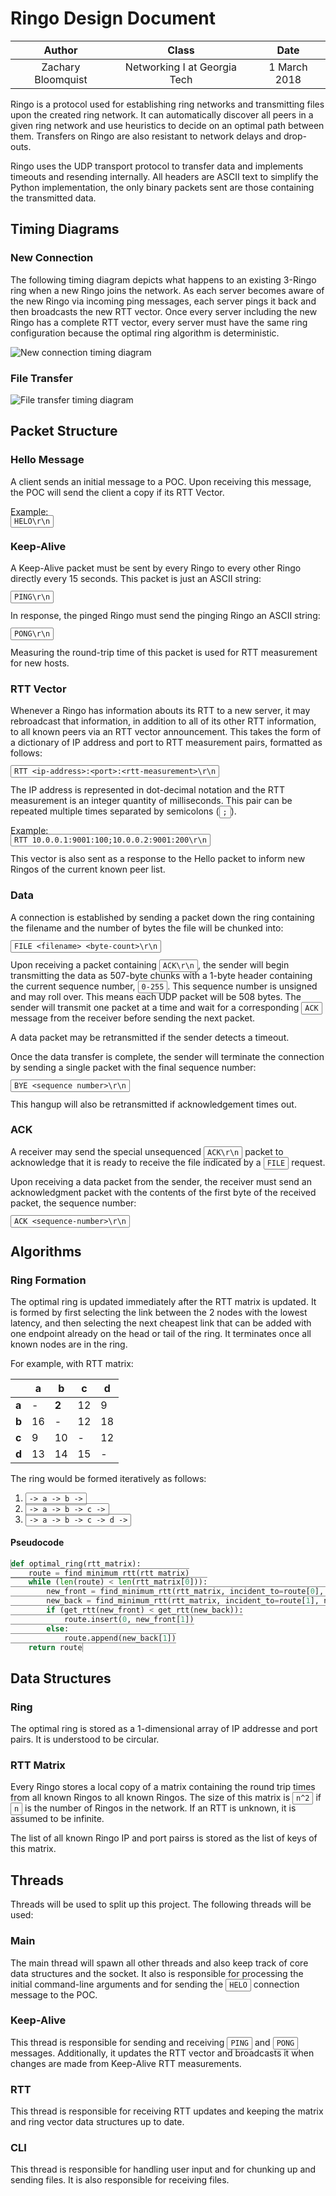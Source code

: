 Ringo Design Document
========

| Author | Class | Date |
|:-------:|:-------:|:------:|
| Zachary Bloomquist | Networking I at Georgia Tech| 1 March 2018 |

Ringo is a protocol used for establishing ring networks and transmitting files upon the created ring network. It can automatically discover all peers in a given ring network and use heuristics to decide on an optimal path between them. Transfers on Ringo are also resistant to network delays and drop-outs. 

Ringo uses the UDP transport protocol to transfer data and implements timeouts and resending internally. All headers are ASCII text to simplify the Python implementation, the only binary packets sent are those containing the transmitted data.

## Timing Diagrams

### New Connection

The following timing diagram depicts what happens to an existing 3-Ringo ring when a new Ringo joins the network. As each server becomes aware of the new Ringo via incoming ping messages, each server pings it back and then broadcasts the new RTT vector. Once every server including the new Ringo has a complete RTT vector, every server must have the same ring configuration because the optimal ring algorithm is deterministic.

![New connection timing diagram](images/ringo-join.jpg)

<div style="page-break-after: always; "></div>

### File Transfer
![File transfer timing diagram](images/file-transfer.jpg)

## Packet Structure

### Hello Message

A client sends an initial message to a POC. Upon receiving this message, the POC will send the client a copy if its RTT Vector.

Example:  
`HELO\r\n`

### Keep-Alive

A Keep-Alive packet must be sent by every Ringo to every other Ringo directly every 15 seconds. This packet is just an ASCII string:

`PING\r\n`

In response, the pinged Ringo must send the pinging Ringo an ASCII string:

`PONG\r\n`

Measuring the round-trip time of this packet is used for RTT measurement for new hosts.

### RTT Vector

Whenever a Ringo has information abouts its RTT to a new server, it may rebroadcast that information, in addition to all of its other RTT information, to all known peers via an RTT vector announcement. This takes the form of a dictionary of IP address and port to RTT measurement pairs, formatted as follows:

`RTT <ip-address>:<port>:<rtt-measurement>\r\n`

The IP address is represented in dot-decimal notation and the RTT measurement is an integer quantity of milliseconds. This pair can be repeated multiple times separated by semicolons (`;`).

Example:  
`RTT 10.0.0.1:9001:100;10.0.0.2:9001:200\r\n`

This vector is also sent as a response to the Hello packet to inform new Ringos of the current known peer list.

### Data

A connection is established by sending a packet down the ring containing the filename and the number of bytes the file will be chunked into:

`FILE <filename> <byte-count>\r\n`

Upon receiving a packet containing `ACK\r\n`, the sender will begin transmitting the data as 507-byte chunks with a 1-byte header containing the current sequence number, `0-255`. This sequence number is unsigned and may roll over. This means each UDP packet will be 508 bytes. The sender will transmit one packet at a time and wait for a corresponding `ACK` message from the receiver before sending the next packet.

A data packet may be retransmitted if the sender detects a timeout.

Once the data transfer is complete, the sender will terminate the connection by sending a single packet with the final sequence number:

`BYE <sequence number>\r\n`

This hangup will also be retransmitted if acknowledgement times out.

### ACK

A receiver may send the special unsequenced `ACK\r\n` packet to acknowledge that it is ready to receive the file indicated by a `FILE` request.

Upon receiving a data packet from the sender, the receiver must send an acknowledgment packet with the contents of the first byte of the received packet, the sequence number:

`ACK <sequence-number>\r\n`

## Algorithms

### Ring Formation

The optimal ring is updated immediately after the RTT matrix is updated. It is formed by first selecting the link between the 2 nodes with the lowest latency, and then selecting the next cheapest link that can be added with one endpoint already on the head or tail of the ring. It terminates once all known nodes are in the ring.

For example, with RTT matrix:

| | a | b | c | d |
|-|---|---|---|---|
|**a**| - | **2** | 12 | 9|
|**b**| 16 | - | 12 | 18 |
|**c**| 9 | 10 | - | 12 |
|**d**| 13 | 14 | 15 | - |

The ring would be formed iteratively as follows:

1. `-> a -> b ->`
2. `-> a -> b -> c ->`
3. `-> a -> b -> c -> d ->`

#### Pseudocode
```python
def optimal_ring(rtt_matrix):
    route = find_minimum_rtt(rtt_matrix)
    while (len(route) < len(rtt_matrix[0])):
        new_front = find_minimum_rtt(rtt_matrix, incident_to=route[0], not_in=route)
        new_back = find_minimum_rtt(rtt_matrix, incident_to=route[1], not_in=route)
        if (get_rtt(new_front) < get_rtt(new_back)):
            route.insert(0, new_front[1])
        else:
            route.append(new_back[1])
    return route
```

## Data Structures

### Ring

The optimal ring is stored as a 1-dimensional array of IP addresse and port pairs. It is understood to be circular.

### RTT Matrix

Every Ringo stores a local copy of a matrix containing the round trip times from all known Ringos to all known Ringos. The size of this matrix is `n^2` if `n` is the number of Ringos in the network. If an RTT is unknown, it is assumed to be infinite.

The list of all known Ringo IP and port pairss is stored as the list of keys of this matrix.

## Threads

Threads will be used to split up this project. The following threads will be used:

### Main

The main thread will spawn all other threads and also keep track of core data structures and the socket. It also is responsible for processing the initial command-line arguments and for sending the `HELO` connection message to the POC.

### Keep-Alive

This thread is responsible for sending and receiving `PING` and `PONG` messages. Additionally, it updates the RTT vector and broadcasts it when changes are made from Keep-Alive RTT measurements.

### RTT

This thread is responsible for receiving RTT updates and keeping the matrix and ring vector data structures up to date.

### CLI

This thread is responsible for handling user input and for chunking up and sending files. It is also responsible for receiving files.

<style type="text/css">
    h2 {
        page-break-before: always;
    }
    code {
        border: 1px solid #848484;
        border-radius: 2px;
        padding: 2px 5px;
    }
</style>